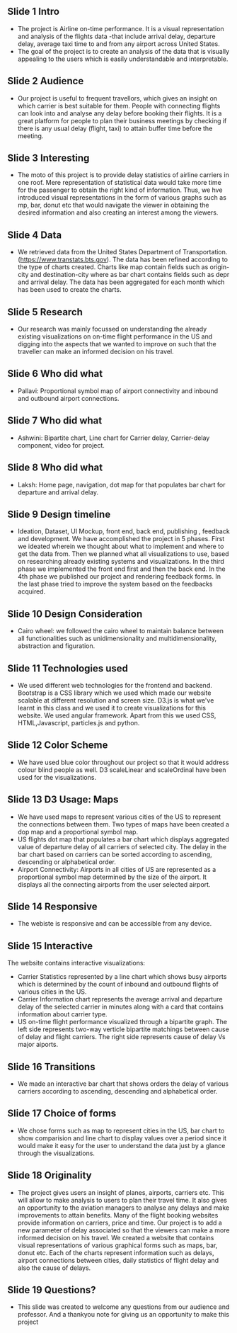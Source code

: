 ## Slide 1 Intro
- The project is Airline on-time performance. It is a visual representation and analysis of the flights data -that include arrival delay, departure delay, average taxi time to and from any airport across United States.
- The goal of the project is to create an analysis of the data that is visually appealing to the users which is easily understandable and interpretable.

## Slide 2 Audience
- Our project is useful to frequent travellors, which gives an insight on which carrier is best suitable for them. People with connecting flights can look into and analyse any delay before booking their flights. It is a great platform for people to plan their business meetings by checking if there is any usual delay (flight, taxi) to attain buffer time before the meeting.

##  Slide 3 Interesting
- The moto of this project is to provide delay statistics of airline carriers in one roof. Mere representation of statistical data would take more time for the passenger to obtain the right kind of information. Thus, we hve introduced visual representations in the form of various graphs such as mp, bar, donut etc that would navigate the viewer in obtaining the desired information and also creating an interest among the viewers.

## Slide 4 Data
- We retrieved data from the United States Department of Transportation. (https://www.transtats.bts.gov). The data has been refined according to the type of charts created. Charts like map contain fields such as origin-city and destination-city where as bar chart contains fields such as depr and arrival delay. The data has been aggregated for each month which has been used to create the charts.

## Slide 5 Research
- Our research was mainly focussed on understanding the already existing visualizations on on-time flight performance in the US and digging into the aspects that we wanted to improve on such that the traveller can make an informed decision on his travel.

## Slide 6 Who did what
- Pallavi: Proportional symbol map of airport connectivity and inbound and outbound airport connections.

## Slide 7 Who did what
- Ashwini: Bipartite chart, Line chart for Carrier delay, Carrier-delay component, video for project.

## Slide 8 Who did what
- Laksh: Home page, navigation, dot map for that populates bar chart for departure and arrival delay.

## Slide 9 Design timeline
- Ideation, Dataset, UI Mockup, front end, back end, publishing , feedback and development. We have accomplished the project in 5 phases. First we ideated wherein we thought about what to implement and where to get the data from. Then we planned what all visualizations to use, based on researching already existing systems and visualizations. In the third phase we implemented the front end first and then the back end. In the 4th phase we published our project and rendering feedback forms. In the last phase tried to improve the system based on the feedbacks acquired.

## Slide 10 Design Consideration
- Cairo wheel: we followed the cairo wheel to maintain balance between all functionalities such as unidimensionality and multidimensionality, abstraction and figuration.

## Slide 11 Technologies used 
- We  used different web technologies for the frontend and backend. Bootstrap is a CSS library which we 
 used which made our website scalable at different resolution and screen size. D3.js is 
what we've learnt in this class and we used it to create visualizations for this website. We used angular framework. Apart from this we used CSS, HTML,Javascript, particles.js and python.

## Slide 12 Color Scheme
- We have used blue color throughout our project so that it would address colour blind people as well. D3 scaleLinear and scaleOrdinal have been used for the visualizations.

## Slide 13 D3 Usage: Maps
- We have used maps to represent various cities of the US to represent the connections between them. Two types of maps have been created a dop map and a proportional symbol map.
- US flights dot map that populates a bar chart which displays aggregated value of departure delay of all carriers of selected city. The delay in the bar chart based on carriers can be sorted according to ascending, descending or alphabetical order.
- Airport Connectivity: Airports in all cities of US are represented as a proportional symbol map determined by the size of the airport. It displays all the connecting airports from the user selected airport.


## Slide 14 Responsive
- The webiste is responsive and can be accessible from any device.

## Slide 15 Interactive
The website contains interactive visualizations:
- Carrier Statistics represented by a line chart which shows busy airports which is determined by the count of inbound and outbound flights of various cities in the US.
- Carrier Information chart represents the average arrival and departure delay of the selected carrier in minutes along with a card that contains information about carrier type.
- US on-time flight performance visualized through a bipartite graph. The left side represents two-way verticle bipartite matchings between cause of delay and flight carriers. The right side represents cause of delay Vs major aiports.

## Slide 16 Transitions
- We made an interactive bar chart that shows orders the delay of various carriers according to ascending, descending and alphabetical order. 

## Slide 17 Choice of forms
- We chose forms such as map to represent cities in the US, bar chart to show comparision and line chart to display values over a period since it would make it easy for the user to understand 
the data just by a glance through the visualizations.

## Slide 18 Originality
- The project gives users an insight of planes, airports, carriers etc. This will allow to make analysis to users to plan their travel time. It also gives an opportunity to the aviation managers to analyse any delays and make improvements to attain benefits.
Many of the flight booking websites provide information on carriers, price and time. Our project is to add a new parameter of delay associated so that the viewers can make a more informed decision on his travel. We created a website that contains visual representations of various graphical forms such as maps, bar, donut etc. Each of the charts represent information such as delays, airport connections between cities, daily statistics of flight delay and also the cause of delays.
 
## Slide 19 Questions?
 - This slide was created to welcome any questions from our audience and professor. And a thankyou note for giving us an opportunity to make this project
